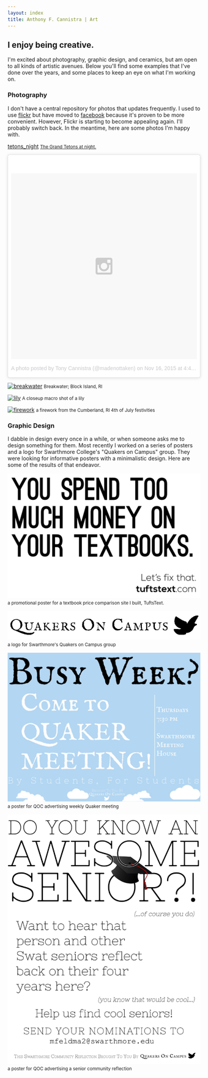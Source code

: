 ```yaml
---
layout: index
title: Anthony F. Cannistra | Art
---
```

## I enjoy being creative.
I'm excited about photography, graphic design, and ceramics, but am open to all kinds of artistic avenues. Below you'll find some examples that I've done over the years, and some places to keep an eye on what I'm working on.

### Photography
I don't have a central repository for photos that updates frequently. I used to use [flickr](http://www.flickr.com/photos/acannistra) but have moved to [facebook](https://www.facebook.com/tony.cannistra/photos_albums) because it's proven to be more convenient. However, Flickr is starting to become appealing again. I'll probably switch back. In the meantime, here are some photos I'm happy with.

<a href="content/tetons_night.jpg">[tetons_night](content/tetons_night.jpg)</a>
<small>[The Grand Tetons at night.](https://en.wikipedia.org/wiki/Grand_Teton_National_Park)</small>

<blockquote class="instagram-media" data-instgrm-version="6" style=" background:#FFF; border:0; border-radius:3px; box-shadow:0 0 1px 0 rgba(0,0,0,0.5),0 1px 10px 0 rgba(0,0,0,0.15); margin: 1px; max-width:658px; padding:0; width:99.375%; width:-webkit-calc(100% - 2px); width:calc(100% - 2px);"><div style="padding:8px;"> <div style=" background:#F8F8F8; line-height:0; margin-top:40px; padding:50.0% 0; text-align:center; width:100%;"> <div style=" background:url(data:image/png;base64,iVBORw0KGgoAAAANSUhEUgAAACwAAAAsCAMAAAApWqozAAAAGFBMVEUiIiI9PT0eHh4gIB4hIBkcHBwcHBwcHBydr+JQAAAACHRSTlMABA4YHyQsM5jtaMwAAADfSURBVDjL7ZVBEgMhCAQBAf//42xcNbpAqakcM0ftUmFAAIBE81IqBJdS3lS6zs3bIpB9WED3YYXFPmHRfT8sgyrCP1x8uEUxLMzNWElFOYCV6mHWWwMzdPEKHlhLw7NWJqkHc4uIZphavDzA2JPzUDsBZziNae2S6owH8xPmX8G7zzgKEOPUoYHvGz1TBCxMkd3kwNVbU0gKHkx+iZILf77IofhrY1nYFnB/lQPb79drWOyJVa/DAvg9B/rLB4cC+Nqgdz/TvBbBnr6GBReqn/nRmDgaQEej7WhonozjF+Y2I/fZou/qAAAAAElFTkSuQmCC); display:block; height:44px; margin:0 auto -44px; position:relative; top:-22px; width:44px;"></div></div><p style=" color:#c9c8cd; font-family:Arial,sans-serif; font-size:14px; line-height:17px; margin-bottom:0; margin-top:8px; overflow:hidden; padding:8px 0 7px; text-align:center; text-overflow:ellipsis; white-space:nowrap;"><a href="https://www.instagram.com/p/-KplTWKFmO/" style=" color:#c9c8cd; font-family:Arial,sans-serif; font-size:14px; font-style:normal; font-weight:normal; line-height:17px; text-decoration:none;" target="_blank">A photo posted by Tony Cannistra (@madenottaken)</a> on <time style=" font-family:Arial,sans-serif; font-size:14px; line-height:17px;" datetime="2015-11-17T00:49:13+00:00">Nov 16, 2015 at 4:49pm PST</time></p></div></blockquote> <script async defer src="//platform.instagram.com/en_US/embeds.js"></script>

<a href="http://farm5.staticflickr.com/4098/4886736018_f94a6ff591_b.jpg">![breakwater](http://farm5.staticflickr.com/4098/4886736018_f94a6ff591_b.jpg)</a>
<small>Breakwater; Block Island, RI</small>

<a href="http://farm7.staticflickr.com/6029/5938038493_dfc9cf3d71_b.jpg">![lily](http://farm7.staticflickr.com/6029/5938038493_dfc9cf3d71_b.jpg)</a>
<small>A closeup macro shot of a lily</small>

<a href="http://farm7.staticflickr.com/6040/5899936258_4d0d7d3857_b.jpg">![firework](http://farm7.staticflickr.com/6040/5899936258_4d0d7d3857_b.jpg)</a>
<small>a firework from the Cumberland, RI 4th of July festivities</small>



### Graphic Design
I dabble in design every once in a while, or when someone asks me to design something for them. Most recently I worked on a series of posters and a logo for Swarthmore College's "Quakers on Campus" group. They were looking for informative posters with a minimalistic design. Here are some of the results of that endeavor.

<a href="content/tuftstext_poster.jpg">![tuftstext_poster](content/tuftstext_poster.jpg)</a>
<small>a promotional poster for a textbook price comparison site I built, TuftsText.</small>    

<a href="content/qoc_logo.gif">![qoc_logo](content/qoc_logo.gif)</a>
<small>a logo for Swarthmore's Quakers on Campus group</small>	

<a href="content/qoc_meeting_poster.jpg">![qoc_meeting_poster](content/qoc_meeting_poster.jpg)</a>
<small>a poster for QOC advertising weekly Quaker meeting</small>

<a href="content/qoc_senior_poster.jpg">![qoc_senior_poster](content/qoc_senior_poster.jpg)</a>
<small>a poster for QOC advertising a senior community reflection</small>